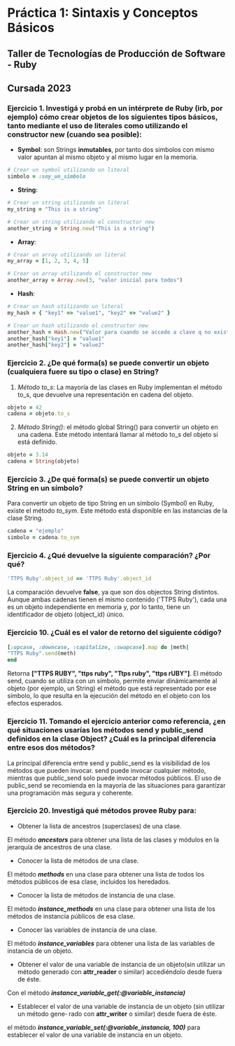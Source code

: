 # Práctica 1: Sintaxis y Conceptos Básicos

## Taller de Tecnologías de Producción de Software - Ruby
## Cursada 2023

### Ejercicio 1. Investigá y probá en un intérprete de Ruby (**irb**, por ejemplo) cómo crear objetos de los siguientes tipos básicos, tanto mediante el uso de literales como utilizando el constructor new (cuando sea posible):

- **Symbol**: son Strings **inmutables**, por tanto dos simbolos con mismo valor apuntan al mismo objeto y al mismo lugar en la memoria.
```ruby
# Crear un symbol utilizando un literal
simbolo = :soy_un_simbolo
```

- **String**: 
```ruby
# Crear un string utilizando un literal
my_string = "This is a string"

# Crear un string utilizando el constructor new
another_string = String.new("This is a string")
```

- **Array**: 
```ruby
# Crear un array utilizando un literal
my_array = [1, 2, 3, 4, 5]

# Crear un array utilizando el constructor new
another_array = Array.new(3, "valor inicial para todos")
```

- **Hash**:
```ruby
# Crear un hash utilizando un literal
my_hash = { "key1" => "value1", "key2" => "value2" }

# Crear un hash utilizando el constructor new
another_hash = Hash.new("Valor para cuando se accede a clave q no existe")
another_hash["key1"] = "value1"
another_hash["key2"] = "value2"
```
### Ejercicio 2. ¿De qué forma(s) se puede convertir un objeto (cualquiera fuere su tipo o clase) en String?

1. *Método to_s*: La mayoría de las clases en Ruby implementan el método to_s, que devuelve una representación en cadena del objeto.
```ruby
objeto = 42
cadena = objeto.to_s
```
2. *Método String()*: el método global String() para convertir un objeto en una cadena. Este método intentará llamar al método to_s del objeto si está definido.
```ruby
objeto = 3.14
cadena = String(objeto)
```

### Ejercicio 3. ¿De qué forma(s) se puede convertir un objeto **String** en un símbolo?

Para convertir un objeto de tipo String en un símbolo (Symbol) en Ruby, existe el método *to_sym*. Este método está disponible en las instancias de la clase String.
```ruby
cadena = "ejemplo"
simbolo = cadena.to_sym
```

### Ejercicio 4. ¿Qué devuelve la siguiente comparación? ¿Por qué?
```ruby
'TTPS Ruby'.object_id == 'TTPS Ruby'.object_id
```

La comparación devuelve **false**, ya que son dos objectos String distintos. Aunque ambas cadenas tienen el mismo contenido ('TTPS Ruby'), cada una es un objeto independiente en memoria y, por lo tanto, tiene un identificador de objeto (object_id) único.

### Ejercicio 10. ¿Cuál es el valor de retorno del siguiente código?
```ruby
[:upcase, :downcase, :capitalize, :swapcase].map do |meth|
"TTPS Ruby".send(meth)
end
```
Retorna **["TTPS RUBY", "ttps ruby", "Ttps ruby", "ttps rUBY"]**. El método send, cuando se utiliza con un símbolo, permite enviar dinámicamente al objeto (por ejemplo, un String) el método que está representado por ese símbolo, lo que resulta en la ejecución del método en el objeto con los efectos esperados.


### Ejercicio 11. Tomando el ejercicio anterior como referencia, ¿en qué situaciones usarías los métodos **send** y **public_send** definidos en la clase Object? ¿Cuál es la principal diferencia entre esos dos métodos?

La principal diferencia entre send y public_send es la visibilidad de los métodos que pueden invocar. send puede invocar cualquier método, mientras que public_send solo puede invocar métodos públicos. El uso de public_send se recomienda en la mayoría de las situaciones para garantizar una programación más segura y coherente.

### Ejercicio 20. Investigá qué métodos provee Ruby para:
- Obtener la lista de ancestros (superclases) de una clase.

El método ***ancestors*** para obtener una lista de las clases y módulos en la jerarquía de ancestros de una clase.

- Conocer la lista de métodos de una clase.

El método ***methods*** en una clase para obtener una lista de todos los métodos públicos de esa clase, incluidos los heredados.

- Conocer la lista de métodos de instancia de una clase.

El método ***instance_methods*** en una clase para obtener una lista de los métodos de instancia públicos de esa clase.

- Conocer las variables de instancia de una clase.

El método ***instance_variables*** para obtener una lista de las variables de instancia de un objeto.

- Obtener el valor de una variable de instancia de un objeto(sin utilizar un método generado con **attr_reader** o similar) accediéndolo desde fuera de éste.

Con el método ***instance_variable_get(:@variable_instancia)***

- Establecer el valor de una variable de instancia de un objeto (sin utilizar un método gene‑
rado con **attr_writer** o similar) desde fuera de éste.

el método ***instance_variable_set(:@variable_instancia, 100)*** para establecer el valor de una variable de instancia en un objeto.

